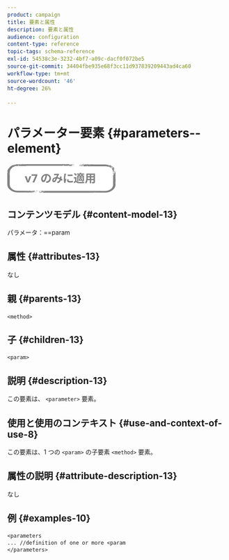 ```yaml
---
product: campaign
title: 要素と属性
description: 要素と属性
audience: configuration
content-type: reference
topic-tags: schema-reference
exl-id: 54538c3e-3232-4bf7-a09c-dacf0f072be5
source-git-commit: 34404fbe935e68f3cc11d937839209443ad4ca60
workflow-type: tm+mt
source-wordcount: '46'
ht-degree: 26%

---
```


# パラメーター要素 {#parameters--element}

![](../../../assets/v7-only.svg)

## コンテンツモデル {#content-model-13}

パラメータ：==param

## 属性 {#attributes-13}

なし

## 親 {#parents-13}

`<method>`

## 子 {#children-13}

`<param>`

## 説明 {#description-13}

この要素は、 `<parameter>`  要素。

## 使用と使用のコンテキスト {#use-and-context-of-use-8}

この要素は、1 つの `<param>` の子要素 `<method>`  要素。

## 属性の説明 {#attribute-description-13}

なし

## 例 {#examples-10}

```
<parameters
... //definition of one or more <param
</parameters>
```
